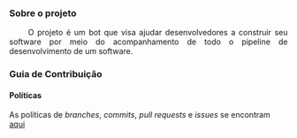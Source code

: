 
### Sobre o projeto

<p align="justify"> &emsp;&emsp;
  O projeto é um bot que visa ajudar desenvolvedores a construir seu software por meio do acompanhamento de todo o pipeline de desenvolvimento de um software.</p>

### Guia de Contribuição

#### Políticas

As políticas de _branches_, _commits_, _pull requests_ e _issues_ se encontram [aqui](/docs/policies/policies.md)
